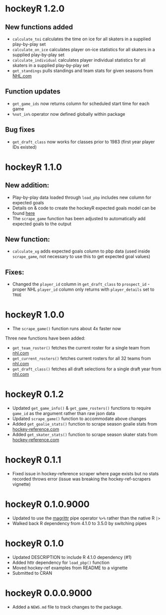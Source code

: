 # hockeyR 1.2.0

## New functions added
* `calculate_toi` calculates the time on ice for all skaters in a supplied play-by-play set
* `calculate_on_ice` calculates player on-ice statistics for all skaters in a supplied play-by-play set
* `calculate_individual` calculates player individual statistics for all skaters in a supplied play-by-play set
* `get_standings` pulls standings and team stats for given seasons from [NHL.com](https://www.nhl.com/)


## Function updates
* `get_game_ids` now returns column for scheduled start time for each game
* `%not_in%` operator now defined globally within package

## Bug fixes
* `get_draft_class` now works for classes prior to 1983 (first year player IDs existed)

# hockeyR 1.1.0

## New addition:
* Play-by-play data loaded through `load_pbp` includes new column for expected goals
* Details on & code to create the hockeyR expected goals model can be found [here](https://github.com/danmorse314/hockeyR-models)
* The `scrape_game` function has been adjusted to automatically add expected goals to the output

## New function:
* `calculate_xg` adds expected goals column to pbp data (used inside `scrape_game`, not necessary to use this to get expected goal values)

## Fixes:
* Changed the `player_id` column in `get_draft_class` to `prospect_id` - proper NHL `player_id` column only returns with `player_details` set to `TRUE`

# hockeyR 1.0.0
* The `scrape_game()` function runs about 4x faster now

Three new functions have been added:

* `get_team_roster()` fetches the current roster for a single team from [nhl.com](https://www.nhl.com/)
* `get_current_rosters()` fetches current rosters for all 32 teams from [nhl.com](https://www.nhl.com/)
* `get_draft_class()` fetches all draft selections for a single draft year from [nhl.com](https://www.nhl.com/)

# hockeyR 0.1.2

* Updated `get_game_info()` & `get_game_rosters()` functions to require `game_id` as the argument rather than raw json data
* Updated `scrape_game()` function to accommodate above changes
* Added `get_goalie_stats()` function to scrape season goalie stats from [hockey-reference.com](https://www.hockey-reference.com)
* Added `get_skater_stats()` function to scrape season skater stats from [hockey-reference.com](https://www.hockey-reference.com)

# hockeyR 0.1.1

* Fixed issue in hockey-reference scraper where page exists but no stats recorded throws error (issue was breaking the hockey-ref-scrapers vignette)

# hockeyR 0.1.0.9000

* Updated to use the [magrittr](https://magrittr.tidyverse.org/reference/pipe.html) pipe operator `%>%` rather than the native R `|>`
* Walked back R dependency from 4.1.0 to 3.5.0 by switching pipes

# hockeyR 0.1.0

* Updated DESCRIPTION to include R 4.1.0 dependency (#1)
* Added httr dependency for `load_pbp()` function
* Moved hockey-ref examples from README to a vignette
* Submitted to CRAN

# hockeyR 0.0.0.9000

* Added a `NEWS.md` file to track changes to the package.
